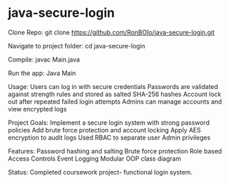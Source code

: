 # java-secure-login
Clone Repo:
git clone https://github.com/RonBOIo/java-secure-login.git

Navigate to project folder:
cd java-secure-login

Compile:
javac Main.java

Run the app:
Java Main

Usage:
Users can log in with secure credentials 
Passwords are validated against strength rules and stored as salted SHA-256 hashes
Account lock out after repeated failed login attempts
Admins can manage accounts and view encrypted logs

Project Goals:
Implement a secure login system with strong password policies 
Add brute force protection and account locking 
Apply AES encryption to audit logs
Used RBAC to separate user Admin privileges 

Features:
Password hashing and salting 
Brute force protection 
Role based Access Controls
Event Logging 
Modular OOP class diagram 

Status:
Completed coursework project- functional login system.
